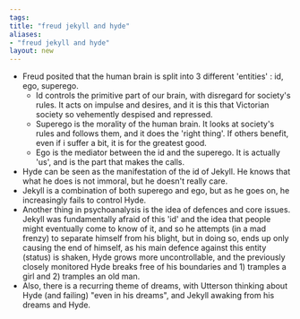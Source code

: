 ```yaml
---
tags: 
title: "freud jekyll and hyde"
aliases:
- "freud jekyll and hyde"
layout: new
---
```


- Freud posited that the human brain is split into 3 different 'entities' : id, ego, superego.
    - Id controls the primitive part of our brain, with disregard for society's rules. It acts on impulse and desires, and it is this that Victorian society so vehemently despised and repressed.
    - Superego is the morality of the human brain. It looks at society's rules and follows them, and it does the 'right thing'. If others benefit, even if i suffer a bit, it is for the greatest good.
    - Ego is the mediator between the id and the superego. It is actually 'us', and is the part that makes the calls.
- Hyde can be seen as the manifestation of the id of Jekyll. He knows that what he does is not immoral, but he doesn't really care.
- Jekyll is a combination of both superego and ego, but as he goes on, he increasingly fails to control Hyde.
- Another thing in psychoanalysis is the idea of defences and core issues. Jekyll was fundamentally afraid of this 'id' and the idea that people might eventually come to know of it, and so he attempts (in a mad frenzy) to separate himself from his blight, but in doing so, ends up only causing the end of himself, as his main defence against this entity (status) is shaken, Hyde grows more uncontrollable, and the previously closely monitored Hyde breaks free of his boundaries and 1) tramples a girl and 2) tramples an old man.
- Also, there is a recurring theme of dreams, with Utterson thinking about Hyde (and failing) "even in his dreams", and Jekyll awaking from his dreams and Hyde.